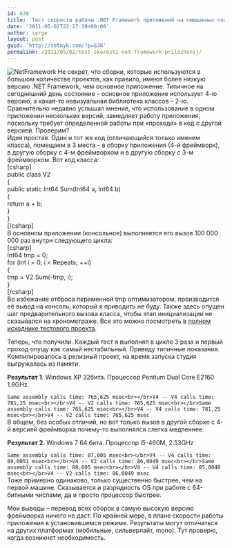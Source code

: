 ```yaml
---
id: 638
title: 'Тест скорости работы .NET Framework приложений на смешанных платформах'
date: '2011-05-02T22:27:10+00:00'
author: serge
layout: post
guid: 'http://sotnyk.com/?p=638'
permalink: /2011/05/02/test-skorosti-net-framework-prilozhenij/
---
```


![](https://sotnyk.github.io/wp-content/uploads/2011/05/NetFramework.jpg "NetFramework") Не секрет, что сборки, которые используются в большом количестве проектов, как правило, имеют более низкую версию .NET Framework, чем основное приложение. Типичное на сегодняшний день состояние – основное приложение использует 4-ю версию, а какая-то невизуальная библиотека классов – 2-ю. Сравнительно недавно услышал мнение, что использование в одном приложении нескольких версий, замедляет работу приложения, поскольку требует определенной работы при «проходе» в код с другой версией. Проверим?  
Идея простая. Один и тот же код (отличающийся только именем класса), помещаем в 3 места – в сборку приложения (4-й фреймворк), в другую сборку с 4-м фреймворком и в другую сборку с 3-м фреймворком. Вот код класса:  
\[csharp\]  
public class V2  
{  
 public static Int64 Sum(Int64 a, Int64 b)  
 {  
 return a + b;  
 }  
}  
\[/csharp\]  
В основном приложении (консольное) выполняется его вызов 100 000 000 раз внутри следующего цикла:  
\[csharp\]  
Int64 tmp = 0;  
for (int i = 0; i &lt; Repeats; ++i)  
{  
 tmp = V2.Sum(-tmp, i);  
}  
\[/csharp\]  
Во избежание отброса переменной tmp оптимизатором, производится её вывод на консоль, который я приводить не буду. Также здесь опущен шаг предварительного вызова класса, чтобы этап инициализации не сказывался на хронометраже. Все это можно посмотреть в [полном исходнике тестового проекта](https://sotnyk.github.io/code/V4andV2SpeedTest.rar).

Теперь, что получили. Каждый тест я выполнял в цикле 3 раза и первый проход опущу как самый нестабильный. Приведу типичные показания. Компилировалось в релизный проект, на время запуска студия выгружалась из памяти.

**Результат 1**. Windows XP 32бита. Процессор Pentium Dual Core E2160 1.8GHz.

`Same assembly calls time: 765,625 msec<br></br>V4 -- V4 calls time: 781,25 msec<br></br>V4 -- V2 calls time: 765,625 msec<br></br>Same assembly calls time: 765,625 msec<br></br>V4 -- V4 calls time: 781,25 msec<br></br>V4 -- V2 calls time: 765,625 msec`  
В общем, без особых отличий, но вот только вызов в другой сборке с 4-й версией фреймворка почему-то выполнялся слегка медленнее.

**Результат 2**. Windows 7 64 бита. Процессор i5-460M, 2.53GHz

`Same assembly calls time: 87,005 msec<br></br>V4 -- V4 calls time: 89,0051 msec<br></br>V4 -- V2 calls time: 86,0049 msec<br></br>Same assembly calls time: 88,005 msec<br></br>V4 -- V4 calls time: 85,0048 msec<br></br>V4 -- V2 calls time: 86,0049 msec`  
Тоже примерно одинаково, только существенно быстрее, чем на первой машине. Сказывается и разрядность OS при работе с 64-битными числами, да и просто процессор быстрее.

Мои выводы – перевод всех сборок в самую высокую версию фреймворка ничего не даст. По крайней мере, в плане скорости работы приложения в установившемся режиме. Результаты могут отличаться на других платформах (мобильные, сильверлайт, mono). Тут проверю, когда возникнет необходимость.
